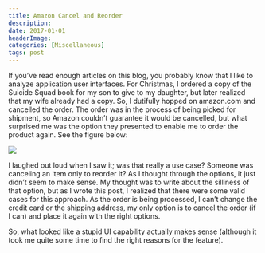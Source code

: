 ```yaml
---
title: Amazon Cancel and Reorder
description: 
date: 2017-01-01
headerImage: 
categories: [Miscellaneous]
tags: post
---
```


If you’ve read enough articles on this blog, you probably know that I like to analyze application user interfaces. For Christmas, I ordered a copy of the Suicide Squad book for my son to give to my daughter, but later realized that my wife already had a copy. So, I dutifully hopped on amazon.com and cancelled the order. The order was in the process of being picked for shipment, so Amazon couldn’t guarantee it would be cancelled, but what surprised me was the option they presented to enable me to order the product again. See the figure below:

![](images/stories/2017/amazon-cancel-page.png)

I laughed out loud when I saw it; was that really a use case? Someone was canceling an item only to reorder it? As I thought through the options, it just didn’t seem to make sense. My thought was to write about the silliness of that option, but as I wrote this post, I realized that there were some valid cases for this approach. As the order is being processed, I can’t change the credit card or the shipping address, my only option is to cancel the order (if I can) and place it again with the right options.

So, what looked like a stupid UI capability actually makes sense (although it took me quite some time to find the right reasons for the feature).